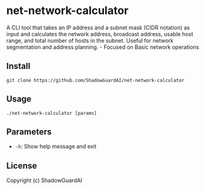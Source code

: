 # net-network-calculator
A CLI tool that takes an IP address and a subnet mask (CIDR notation) as input and calculates the network address, broadcast address, usable host range, and total number of hosts in the subnet. Useful for network segmentation and address planning. - Focused on Basic network operations

## Install
`git clone https://github.com/ShadowGuardAI/net-network-calculator`

## Usage
`./net-network-calculator [params]`

## Parameters
- `-h`: Show help message and exit

## License
Copyright (c) ShadowGuardAI
